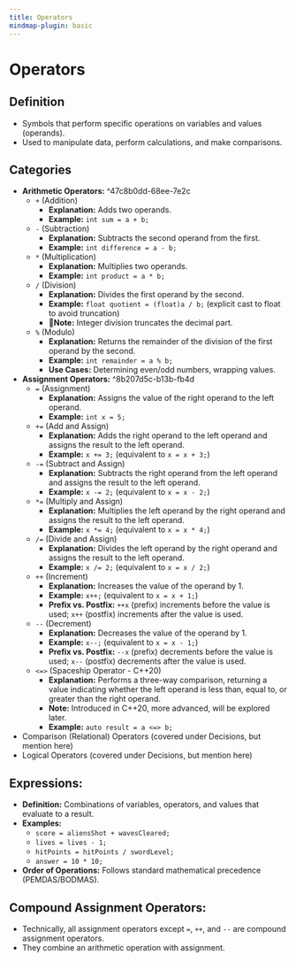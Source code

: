 ```yaml
---
title: Operators
mindmap-plugin: basic
---
```


# Operators

## Definition
- Symbols that perform specific operations on variables and values (operands).
- Used to manipulate data, perform calculations, and make comparisons.

## Categories
- **Arithmetic Operators:** ^47c8b0dd-68ee-7e2c
	- `+` (Addition)
		- **Explanation:** Adds two operands.
		- **Example:** `int sum = a + b;`
	- `-` (Subtraction)
		- **Explanation:** Subtracts the second operand from the first.
		- **Example:** `int difference = a - b;`
	- `*` (Multiplication)
		- **Explanation:** Multiplies two operands.
		- **Example:** `int product = a * b;`
	- `/` (Division)
		- **Explanation:** Divides the first operand by the second.
		- **Example:** `float quotient = (float)a / b;` (explicit cast to float to avoid truncation)
		- 📝**Note:** Integer division truncates the decimal part.
	- `%` (Modulo)
		- **Explanation:** Returns the remainder of the division of the first operand by the second.
		- **Example:** `int remainder = a % b;`
		- **Use Cases:** Determining even/odd numbers, wrapping values.
- **Assignment Operators:** ^8b207d5c-b13b-fb4d
	- `=` (Assignment)
		- **Explanation:** Assigns the value of the right operand to the left operand.
		- **Example:** `int x = 5;`
	- `+=` (Add and Assign)
		- **Explanation:** Adds the right operand to the left operand and assigns the result to the left operand.
		- **Example:** `x += 3;` (equivalent to `x = x + 3;`)
	- `-=` (Subtract and Assign)
		- **Explanation:** Subtracts the right operand from the left operand and assigns the result to the left operand.
		- **Example:** `x -= 2;` (equivalent to `x = x - 2;`)
	- `*=` (Multiply and Assign)
		- **Explanation:** Multiplies the left operand by the right operand and assigns the result to the left operand.
		- **Example:** `x *= 4;` (equivalent to `x = x * 4;`)
	- `/=` (Divide and Assign)
		- **Explanation:** Divides the left operand by the right operand and assigns the result to the left operand.
		- **Example:** `x /= 2;` (equivalent to `x = x / 2;`)
	- `++` (Increment)
		- **Explanation:** Increases the value of the operand by 1.
		- **Example:** `x++;` (equivalent to `x = x + 1;`)
		- **Prefix vs. Postfix:** `++x` (prefix) increments before the value is used; `x++` (postfix) increments after the value is used.
	- `--` (Decrement)
		- **Explanation:** Decreases the value of the operand by 1.
		- **Example:** `x--;` (equivalent to `x = x - 1;`)
		- **Prefix vs. Postfix:** `--x` (prefix) decrements before the value is used; `x--` (postfix) decrements after the value is used.
	- `<=>` (Spaceship Operator - C++20)
		- **Explanation:** Performs a three-way comparison, returning a value indicating whether the left operand is less than, equal to, or greater than the right operand.
		- **Note:** Introduced in C++20, more advanced, will be explored later.
		- **Example:** `auto result = a <=> b;`
- Comparison (Relational) Operators (covered under Decisions, but mention here)
- Logical Operators (covered under Decisions, but mention here)

## **Expressions:**
- **Definition:** Combinations of variables, operators, and values that evaluate to a result.
- **Examples:**
	- `score = aliensShot + wavesCleared;`
	- `lives = lives - 1;`
	- `hitPoints = hitPoints / swordLevel;`
	- `answer = 10 * 10;`
- **Order of Operations:** Follows standard mathematical precedence (PEMDAS/BODMAS).

## **Compound Assignment Operators:**
- Technically, all assignment operators except `=`, `++`, and `--` are compound assignment operators.
- They combine an arithmetic operation with assignment.
